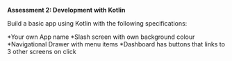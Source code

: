 **Assessment 2: Development with Kotlin**

Build a basic app using Kotlin with the following specifications:

*Your own App name
*Slash screen with own background colour
*Navigational Drawer with menu items
*Dashboard has buttons that links to 3 other screens on click
